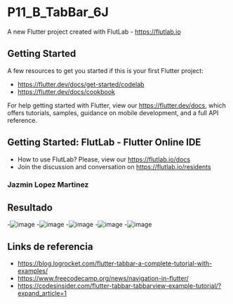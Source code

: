 # P11_B_TabBar_6J

A new Flutter project created with FlutLab - https://flutlab.io

## Getting Started

A few resources to get you started if this is your first Flutter project:

- https://flutter.dev/docs/get-started/codelab
- https://flutter.dev/docs/cookbook

For help getting started with Flutter, view our
https://flutter.dev/docs, which offers tutorials,
samples, guidance on mobile development, and a full API reference.

## Getting Started: FlutLab - Flutter Online IDE

- How to use FlutLab? Please, view our https://flutlab.io/docs
- Join the discussion and conversation on https://flutlab.io/residents

### Jazmin Lopez Martinez

## Resultado
-![image](https://github.com/JazLopezMartinez/P11_B_TabBar_6J/assets/143547919/d6fa80e4-158f-4100-a4f7-323f1f30a43f)
-![image](https://github.com/JazLopezMartinez/P11_B_TabBar_6J/assets/143547919/399288be-3378-4a37-8180-f521894c1dbf)
-![image](https://github.com/JazLopezMartinez/P11_B_TabBar_6J/assets/143547919/68a2def3-a461-4fcd-99ed-929c59abae36)
-![image](https://github.com/JazLopezMartinez/P11_B_TabBar_6J/assets/143547919/7f2f42e7-c5c3-4b7f-a80d-91b780f261b7)
-![image](https://github.com/JazLopezMartinez/P11_B_TabBar_6J/assets/143547919/02c6e3f4-3031-4ec0-8689-9958b87237d1)

## Links de referencia

- https://blog.logrocket.com/flutter-tabbar-a-complete-tutorial-with-examples/
- https://www.freecodecamp.org/news/navigation-in-flutter/
- https://codesinsider.com/flutter-tabbar-tabbarview-example-tutorial/?expand_article=1


